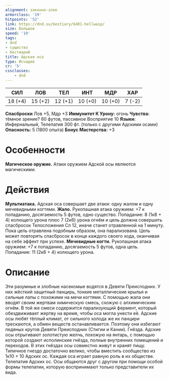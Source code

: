 ```yaml
---
alignment: законно-злое
armorclass: '19'
hitpoints: '52'
link: https://dnd.su/bestiary/6401-hellwasp/
size: Большое
speed: '10'
tags:
- dnd
- существо
- бестиарий
title: Адская оса
type: Исчадие
cr: '5'
cssclasses:
    - dnd
---
```



| СИЛ | ЛОВ | ТЕЛ | ИНТ | МДР | ХАР |
|---|---|---|---|---|---|
| 18 (+4) | 15 (+2) | 12 (+1) | 10 (+0) | 10 (+0) | 7 (-2) |
**Спасброски** Лов +5, Мдр +3
**Иммунитет К Урону:** огонь
**Чувства:** тёмное зрение? 60 футов, пассивное Восприятие 10
**Языки:** Инфернальный, Телепатия 300 фт. (только с другими Адскими осами)
**Опасность:** 5 (1800 опыта)
**Бонус Мастерства:** +3


# Особенности
**Магическое оружие.** Атаки оружием Адской осы являются магическими.


# Действия
**Мультиатака.** Адская оса совершает две атаки: одну жалом и одну мечевидными когтями.
**Жало.** Рукопашная атака оружием: +7 к попаданию, досягаемость 5 футов, одно существо. Попадание: 8 (1к8 + 4) колющего урона плюс 7 (2к6) урона огнём и цель должна совершить спасбросок Телосложения Сл 12, иначе станет отравленной на 1 минуту. Пока цель отравлена подобным образом, она парализована. Цель может повторять спасбросок в конце каждого своего хода, оканчивая на себе эффект при успехе.
**Мечевидные когти.** Рукопашная атака оружием: +7 к попаданию, досягаемость 5 футов, одна цель. Попадание: 11 (2к6 + 4) колющего урона.


# Описание
Эти разумные и злобные насекомые водятся в Девяти Преисподних. У них жёсткий защитный панцирь, тонкие металлические крылья и сильные лапы с похожими на мечи когтями. С помощью жала они вводят своим жертвам химическую смесь, схожую с алхимическим огнём. В той же смеси содержится парализующий фермент, который обездвиживает жертву на время, чтобы оса могла унести её. Адские осы любят тёплый климат, от сильного холода же их панцири трескаются, а обмен веществ останавливается. Поэтому они избегают ледяных кругов Девяти Преисподних (Стигии и Кании). Гнёзда. Адские осы отрыгивают золотистую желчь, похожую на янтарь, с помощью которой создают исполинские гнёзда, полные внутренних помещений и переходов. В этих гнёздах осы совместно живут и хранят пищу. Типичное гнездо достаточно велико, чтобы вместить сообщество из 1к10 + 10 Адских ос. Каждая оса играет равную роль в их обществе. Телепатия Адских ос. Осы общаются друг с другом при помощи особой формы телепатии, которую воспринимают только представители их вида.